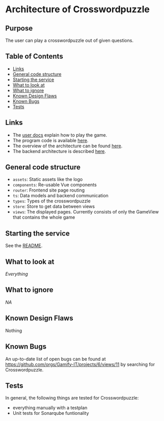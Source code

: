# Architecture of Crosswordpuzzle

## Purpose

The user can play a crosswordpuzzle out of given questions.

## Table of Contents
<!-- TOC -->
* [Links](#links)
* [General code structure](#general-code-structure)
* [Starting the service](#starting-the-service)
* [What to look at](#what-to-look-at)
* [What to ignore](#what-to-ignore)
* [Known Design Flaws](#known-design-flaws)
* [Known Bugs](#known-bugs)
* [Tests](#tests)
<!-- TOC -->

## Links

- The [user docs](../../../user-manuals/minigames/crosswordpuzzle.md) explain how to play the game.
- The program code is available [here](https://github.com/Gamify-IT/crosswordpuzzle).
- The overview of the architecture can be found [here](../general-architecture.md).
- The backend architecture is described [here](../crosswordpuzzle-backend/README.md).

## General code structure

- `assets`: Static assets like the logo
- `components`: Re-usable Vue components
- `router`: Frontend site page routing
- `ts`: Data models and backend communication
- `types`: Types of the crosswordpuzzle
- `store`: Store to get data between views
- `views`: The displayed pages. Currently consists of only the GameView that contains the whole game

## Starting the service

See the [README](https://github.com/Gamify-IT/crosswordpuzzle#readme).

## What to look at

_Everything_

## What to ignore

_NA_

## Known Design Flaws

Nothing

## Known Bugs

An up-to-date list of open bugs can be found at <https://github.com/orgs/Gamify-IT/projects/6/views/11> by searching for Crosswordpuzzle.

## Tests

In general, the following things are tested for Crosswordpuzzle:
- everything manually with a testplan
- Unit tests for Sonarqube funtionality
